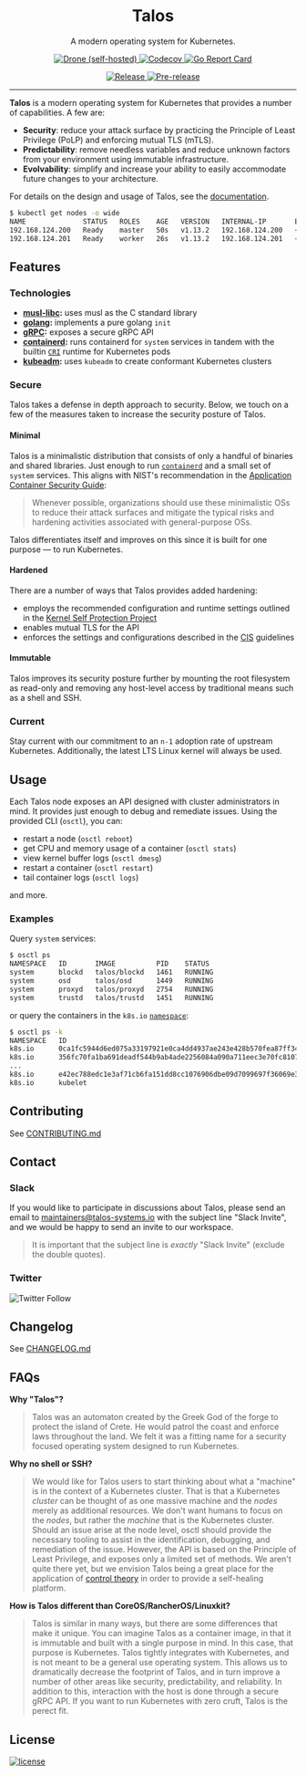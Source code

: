 <p align="center">
  <h1 align="center">Talos</h1>
  <p align="center">A modern operating system for Kubernetes.</p>
  <p align="center">
    <a href="https://ci.dev.talos-systems.io/talos-systems/talos">
      <img alt="Drone (self-hosted)" src="https://img.shields.io/drone/build/talos-systems/talos.svg?server=https%3A%2F%2Fci.dev.talos-systems.io&style=flat-square">
    </a>
    <a href="https://codecov.io/gh/talos-systems/talos">
      <img alt="Codecov" src="https://img.shields.io/codecov/c/github/talos-systems/talos.svg?style=flat-square">
    </a>
    <a href="https://goreportcard.com/report/github.com/talos-systems/talos">
      <img alt="Go Report Card" src="https://goreportcard.com/badge/github.com/talos-systems/talos?style=flat-square">
    </a>
  </p>
  <p align="center">
    <a href="https://github.com/talos-systems/talos/releases/latest">
      <img alt="Release" src="https://img.shields.io/github/release/talos-systems/talos.svg?logo=github&logoColor=white&style=flat-square">
    </a>
    <a href="https://github.com/talos-systems/talos/releases/latest">
      <img alt="Pre-release" src="https://img.shields.io/github/release-pre/talos-systems/talos.svg?label=pre-release&logo=GitHub&logoColor=white&style=flat-square">
    </a>
  </p>
</p>

---

**Talos** is a modern operating system for Kubernetes that provides a number of capabilities. A few are:

- **Security**: reduce your attack surface by practicing the Principle of Least Privilege (PoLP) and enforcing mutual TLS (mTLS).
- **Predictability**: remove needless variables and reduce unknown factors from your environment using immutable infrastructure.
- **Evolvability**: simplify and increase your ability to easily accommodate future changes to your architecture.

For details on the design and usage of Talos, see the [documentation](https://docs.talos-systems.com).

```bash
$ kubectl get nodes -o wide
NAME              STATUS   ROLES    AGE   VERSION   INTERNAL-IP       EXTERNAL-IP   OS-IMAGE                              KERNEL-VERSION   CONTAINER-RUNTIME
192.168.124.200   Ready    master   50s   v1.13.2   192.168.124.200   <none>        Talos (v0.1.0-alpha.16) by Autonomy   4.19.10-talos    containerd://1.2.2
192.168.124.201   Ready    worker   26s   v1.13.2   192.168.124.201   <none>        Talos (v0.1.0-alpha.16) by Autonomy   4.19.10-talos    containerd://1.2.2
```

## Features

### Technologies

- **[musl-libc][musl]:** uses musl as the C standard library
- **[golang][golang]:** implements a pure golang `init`
- **[gRPC][grpc]:** exposes a secure gRPC API
- **[containerd][containerd]:** runs containerd for `system` services in tandem with the builtin [`CRI`][cri] runtime for Kubernetes pods
- **[kubeadm][kubeadm]:** uses `kubeadm` to create conformant Kubernetes clusters

### Secure

Talos takes a defense in depth approach to security.
Below, we touch on a few of the measures taken to increase the security posture of Talos.

#### Minimal

Talos is a minimalistic distribution that consists of only a handful of binaries and shared libraries.
Just enough to run [`containerd`][containerd] and a small set of `system` services.
This aligns with NIST's recommendation in the [Application Container Security Guide][nist]:

> Whenever possible, organizations should use these minimalistic OSs to reduce their attack surfaces and mitigate the typical risks and hardening activities associated with general-purpose OSs.

Talos differentiates itself and improves on this since it is built for one purpose — to run Kubernetes.

#### Hardened

There are a number of ways that Talos provides added hardening:

- employs the recommended configuration and runtime settings outlined in the [Kernel Self Protection Project][kspp]
- enables mutual TLS for the API
- enforces the settings and configurations described in the [CIS][cis] guidelines

#### Immutable

Talos improves its security posture further by mounting the root filesystem as read-only and removing any host-level access by traditional means such as a shell and SSH.

### Current

Stay current with our commitment to an `n-1` adoption rate of upstream Kubernetes.
Additionally, the latest LTS Linux kernel will always be used.

## Usage

Each Talos node exposes an API designed with cluster administrators in mind.
It provides just enough to debug and remediate issues.
Using the provided CLI (`osctl`), you can:

- restart a node (`osctl reboot`)
- get CPU and memory usage of a container (`osctl stats`)
- view kernel buffer logs (`osctl dmesg`)
- restart a container (`osctl restart`)
- tail container logs (`osctl logs`)

and more.

### Examples

Query `system` services:

```bash
$ osctl ps
NAMESPACE   ID       IMAGE          PID    STATUS
system      blockd   talos/blockd   1461   RUNNING
system      osd      talos/osd      1449   RUNNING
system      proxyd   talos/proxyd   2754   RUNNING
system      trustd   talos/trustd   1451   RUNNING
```

or query the containers in the `k8s.io` [`namespace`](https://github.com/containerd/containerd/blob/master/docs/namespaces.md):

```bash
$ osctl ps -k
NAMESPACE   ID                                                                 IMAGE                                                                     PID    STATUS
k8s.io      0ca1fc5944d6ed075a33197921e0ca4dd4937ae243e428b570fea87ff34f1811   sha256:da86e6ba6ca197bf6bc5e9d900febd906b133eaa4750e6bed647b0fbe50ed43e   2341   RUNNING
k8s.io      356fc70fa1ba691deadf544b9ab4ade2256084a090a711eec3e70fc810709374   sha256:da86e6ba6ca197bf6bc5e9d900febd906b133eaa4750e6bed647b0fbe50ed43e   2342   RUNNING
...
k8s.io      e42ec788edc1e3af71cb6fa151dd8cc1076906dbe09d7099697f36069e38b5a8   sha256:4ff8d484069d463252df6a461ba13f073b247a4f19e421b3117c584d39b4a67f   2508   RUNNING
k8s.io      kubelet                                                            k8s.gcr.io/hyperkube:v1.13.2                                              2068   RUNNING
```

## Contributing

See [CONTRIBUTING.md](CONTRIBUTING.md)

## Contact

### Slack

If you would like to participate in discussions about Talos, please send an email to maintainers@talos-systems.io with the subject line "Slack Invite", and we would be happy to send an invite to our workspace.

> It is important that the subject line is _exactly_ "Slack Invite" (exclude the double quotes).

### Twitter

![Twitter Follow](https://img.shields.io/twitter/follow/talossystems.svg?style=social)

## Changelog

See [CHANGELOG.md](CHANGELOG.md)

## FAQs

**Why "Talos"?**

> Talos was an automaton created by the Greek God of the forge to protect the island of Crete.
> He would patrol the coast and enforce laws throughout the land.
> We felt it was a fitting name for a security focused operating system designed to run Kubernetes.

**Why no shell or SSH?**

> We would like for Talos users to start thinking about what a "machine" is in the context of a Kubernetes cluster.
> That is that a Kubernetes _cluster_ can be thought of as one massive machine and the _nodes_ merely as additional resources.
> We don't want humans to focus on the _nodes_, but rather the _machine_ that is the Kubernetes cluster.
> Should an issue arise at the node level, osctl should provide the necessary tooling to assist in the identification, debugging, and remediation of the issue.
> However, the API is based on the Principle of Least Privilege, and exposes only a limited set of methods.
> We aren't quite there yet, but we envision Talos being a great place for the application of [control theory](https://en.wikipedia.org/wiki/Control_theory) in order to provide a self-healing platform.

**How is Talos different than CoreOS/RancherOS/Linuxkit?**

> Talos is similar in many ways, but there are some differences that make it unique.
> You can imagine Talos as a container image, in that it is immutable and built with a single purpose in mind.
> In this case, that purpose is Kubernetes.
> Talos tightly integrates with Kubernetes, and is not meant to be a general use operating system.
> This allows us to dramatically decrease the footprint of Talos, and in turn improve a number of other areas like security, predictability, and reliability.
> In addition to this, interaction with the host is done through a secure gRPC API.
> If you want to run Kubernetes with zero cruft, Talos is the perect fit.

## License

[![license](https://img.shields.io/github/license/talos-systems/talos.svg?style=flat-square)](https://github.com/talos-systems/talos/blob/master/LICENSE)

[musl]: https://www.musl-libc.org/
[golang]: https://golang.org/
[grpc]: https://grpc.io/
[containerd]: https://containerd.io/
[kubeadm]: https://github.com/kubernetes/kubeadm
[cri]: https://github.com/containerd/cri
[cis]: https://www.cisecurity.org/benchmark/kubernetes/
[kspp]: https://kernsec.org/wiki/index.php/Kernel_Self_Protection_Project
[nist]: https://www.nist.gov/publications/application-container-security-guide
